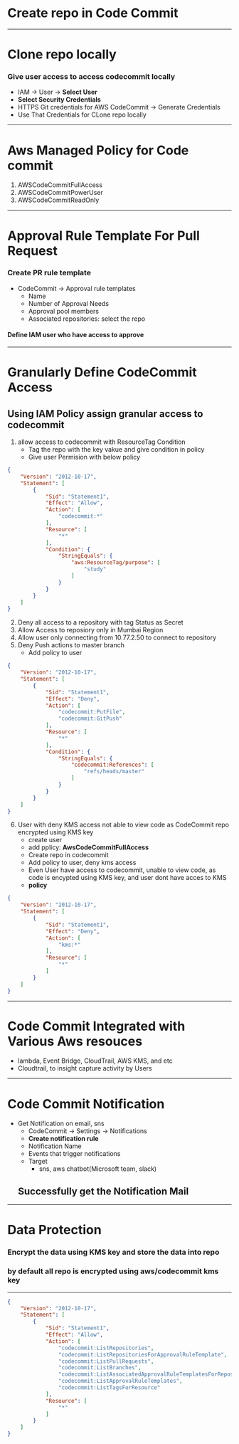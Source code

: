 # Create repo in Code Commit
********************************************************
# Clone repo locally
### Give user access to access codecommit locally
- IAM -> User -> **Select User**
- **Select Security Credentials**
- HTTPS Git credentials for AWS CodeCommit -> Generate Credentials
- Use That Credentials for CLone repo locally
*******************************************************
# Aws Managed Policy for Code commit
1. AWSCodeCommitFullAccess
2. AWSCodeCommitPowerUser
3. AWSCodeCommitReadOnly

**************************************************
# Approval Rule Template For Pull Request
### Create PR rule template
- CodeCommit -> Approval rule templates
    - Name
    - Number of Approval Needs
    - Approval pool members
    - Associated repositories: select the repo
#### Define IAM user who have access to approve


*****************************************************
# Granularly Define CodeCommit Access

## Using IAM Policy assign granular access to codecommit
1. allow access to codecommit with ResourceTag Condition
    - Tag the repo with the key vakue and give condition in policy
    - Give user Permision with below policy
```json
{
    "Version": "2012-10-17",
    "Statement": [
        {
            "Sid": "Statement1",
            "Effect": "Allow",
            "Action": [
                "codecommit:*"
            ],
            "Resource": [
                "*"
            ],
            "Condition": {
                "StringEquals": {
                    "aws:ResourceTag/purpose": [
                        "study"
                    ]
                }
            }
        }
    ]
}
```
2. Deny all access to a repository with tag Status as Secret
3. Allow Access to reposiory only in Mumbai Region
4. Allow user only connecting from 10.77.2.50 to connect to repository
5. Deny Push actions to master branch
    - Add policy to user
```json
{
    "Version": "2012-10-17",
    "Statement": [
        {
            "Sid": "Statement1",
            "Effect": "Deny",
            "Action": [
                "codecommit:PutFile",
                "codecommit:GitPush"
            ],
            "Resource": [
                "*"
            ],
            "Condition": {
                "StringEquals": {
                    "codecommit:References": [
                        "refs/heads/master"
                    ]
                }
            }
        }
    ]
}
```
6. User with deny KMS access not able to view code as CodeCommit repo encrypted using KMS key
    - create user
    - add pplicy: **AwsCodeCommitFullAccess**
    - Create repo in codecommit
    - Add policy to user, deny kms access
    - Even User have access to codecommit, unable to view code, as code is encypted using KMS key, and user dont have acces to KMS
    - **policy**
```json
{
    "Version": "2012-10-17",
    "Statement": [
        {
            "Sid": "Statement1",
            "Effect": "Deny",
            "Action": [
                "kms:*"
            ],
            "Resource": [
                "*"
            ]
        }
    ]
}
```
**************************************************
# Code Commit Integrated with Various Aws resouces
- lambda, Event Bridge, CloudTrail, AWS KMS, and etc
- Cloudtrail, to insight capture activity by Users
**************************************************
# Code Commit Notification
- Get Notification on email, sns
    - CodeCommit -> Settings -> Notifications
    - **Create notification rule**
    - Notification Name
    - Events that trigger notifications
    - Target
        - sns, aws chatbot(Microsoft team, slack)
    ## Successfully get the Notification Mail
**************************************************
# Data Protection
### Encrypt the data using KMS key and store the data into repo
### by default all repo is encrypted using **aws/codecommit** kms key
****************************************************
```json
{
    "Version": "2012-10-17",
    "Statement": [
        {
            "Sid": "Statement1",
            "Effect": "Allow",
            "Action": [
                "codecommit:ListRepositories",
                "codecommit:ListRepositoriesForApprovalRuleTemplate",
                "codecommit:ListPullRequests",
                "codecommit:ListBranches",
                "codecommit:ListAssociatedApprovalRuleTemplatesForRepository",
                "codecommit:ListApprovalRuleTemplates",
                "codecommit:ListTagsForResource"
            ],
            "Resource": [
                "*"
            ]
        }
    ]
}
```
